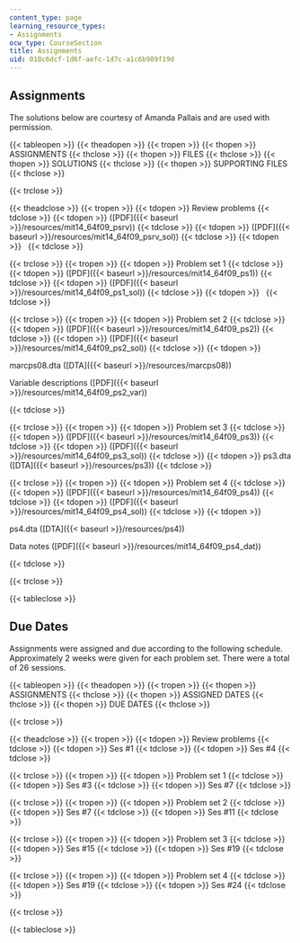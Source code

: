 ```yaml
---
content_type: page
learning_resource_types:
- Assignments
ocw_type: CourseSection
title: Assignments
uid: 010c6dcf-1d6f-aefc-1d7c-a1c6b989f19d
---
```


Assignments
-----------

The solutions below are courtesy of Amanda Pallais and are used with permission.

{{< tableopen >}}
{{< theadopen >}}
{{< tropen >}}
{{< thopen >}}
ASSIGNMENTS
{{< thclose >}}
{{< thopen >}}
FILES
{{< thclose >}}
{{< thopen >}}
SOLUTIONS
{{< thclose >}}
{{< thopen >}}
SUPPORTING FILES
{{< thclose >}}

{{< trclose >}}

{{< theadclose >}}
{{< tropen >}}
{{< tdopen >}}
Review problems
{{< tdclose >}}
{{< tdopen >}}
([PDF]({{< baseurl >}}/resources/mit14_64f09_psrv))
{{< tdclose >}}
{{< tdopen >}}
([PDF]({{< baseurl >}}/resources/mit14_64f09_psrv_sol))
{{< tdclose >}}
{{< tdopen >}}
 
{{< tdclose >}}

{{< trclose >}}
{{< tropen >}}
{{< tdopen >}}
Problem set 1
{{< tdclose >}}
{{< tdopen >}}
([PDF]({{< baseurl >}}/resources/mit14_64f09_ps1))
{{< tdclose >}}
{{< tdopen >}}
([PDF]({{< baseurl >}}/resources/mit14_64f09_ps1_sol))
{{< tdclose >}}
{{< tdopen >}}
 
{{< tdclose >}}

{{< trclose >}}
{{< tropen >}}
{{< tdopen >}}
Problem set 2
{{< tdclose >}}
{{< tdopen >}}
([PDF]({{< baseurl >}}/resources/mit14_64f09_ps2))
{{< tdclose >}}
{{< tdopen >}}
([PDF]({{< baseurl >}}/resources/mit14_64f09_ps2_sol))
{{< tdclose >}}
{{< tdopen >}}


marcps08.dta ([DTA]({{< baseurl >}}/resources/marcps08))

Variable descriptions ([PDF]({{< baseurl >}}/resources/mit14_64f09_ps2_var))


{{< tdclose >}}

{{< trclose >}}
{{< tropen >}}
{{< tdopen >}}
Problem set 3
{{< tdclose >}}
{{< tdopen >}}
([PDF]({{< baseurl >}}/resources/mit14_64f09_ps3))
{{< tdclose >}}
{{< tdopen >}}
([PDF]({{< baseurl >}}/resources/mit14_64f09_ps3_sol))
{{< tdclose >}}
{{< tdopen >}}
ps3.dta ([DTA]({{< baseurl >}}/resources/ps3))
{{< tdclose >}}

{{< trclose >}}
{{< tropen >}}
{{< tdopen >}}
Problem set 4
{{< tdclose >}}
{{< tdopen >}}
([PDF]({{< baseurl >}}/resources/mit14_64f09_ps4))
{{< tdclose >}}
{{< tdopen >}}
([PDF]({{< baseurl >}}/resources/mit14_64f09_ps4_sol))
{{< tdclose >}}
{{< tdopen >}}


ps4.dta ([DTA]({{< baseurl >}}/resources/ps4))

Data notes ([PDF]({{< baseurl >}}/resources/mit14_64f09_ps4_dat))


{{< tdclose >}}

{{< trclose >}}

{{< tableclose >}}

Due Dates
---------

Assignments were assigned and due according to the following schedule. Approximately 2 weeks were given for each problem set. There were a total of 26 sessions.

{{< tableopen >}}
{{< theadopen >}}
{{< tropen >}}
{{< thopen >}}
ASSIGNMENTS
{{< thclose >}}
{{< thopen >}}
ASSIGNED DATES
{{< thclose >}}
{{< thopen >}}
DUE DATES
{{< thclose >}}

{{< trclose >}}

{{< theadclose >}}
{{< tropen >}}
{{< tdopen >}}
Review problems
{{< tdclose >}}
{{< tdopen >}}
Ses #1
{{< tdclose >}}
{{< tdopen >}}
Ses #4
{{< tdclose >}}

{{< trclose >}}
{{< tropen >}}
{{< tdopen >}}
Problem set 1
{{< tdclose >}}
{{< tdopen >}}
Ses #3
{{< tdclose >}}
{{< tdopen >}}
Ses #7
{{< tdclose >}}

{{< trclose >}}
{{< tropen >}}
{{< tdopen >}}
Problem set 2
{{< tdclose >}}
{{< tdopen >}}
Ses #7
{{< tdclose >}}
{{< tdopen >}}
Ses #11
{{< tdclose >}}

{{< trclose >}}
{{< tropen >}}
{{< tdopen >}}
Problem set 3
{{< tdclose >}}
{{< tdopen >}}
Ses #15
{{< tdclose >}}
{{< tdopen >}}
Ses #19
{{< tdclose >}}

{{< trclose >}}
{{< tropen >}}
{{< tdopen >}}
Problem set 4
{{< tdclose >}}
{{< tdopen >}}
Ses #19
{{< tdclose >}}
{{< tdopen >}}
Ses #24
{{< tdclose >}}

{{< trclose >}}

{{< tableclose >}}